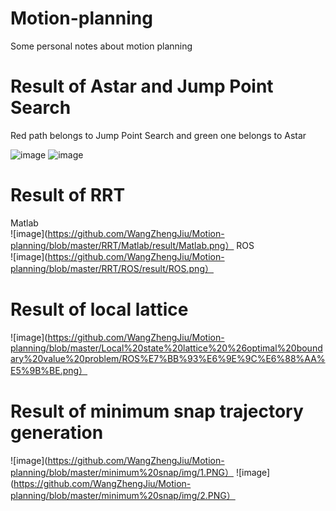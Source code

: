 # Motion-planning
Some personal notes about motion planning  
# Result of Astar and Jump Point Search  
Red path belongs to Jump Point Search and green one belongs to Astar  

![image](https://github.com/WangZhengJiu/Motion-planning/blob/master/Astar_JPS/ros/result/red%20_jps%20green%20A%20star.png)
![image](https://github.com/WangZhengJiu/Motion-planning/blob/master/Astar_JPS/ros/result/A%20JPS.png)

# Result of RRT
Matlab  
![image](https://github.com/WangZhengJiu/Motion-planning/blob/master/RRT/Matlab/result/Matlab.png）
ROS  
![image](https://github.com/WangZhengJiu/Motion-planning/blob/master/RRT/ROS/result/ROS.png）
# Result of local lattice
![image](https://github.com/WangZhengJiu/Motion-planning/blob/master/Local%20state%20lattice%20%26optimal%20boundary%20value%20problem/ROS%E7%BB%93%E6%9E%9C%E6%88%AA%E5%9B%BE.png）
# Result of minimum snap trajectory generation
![image](https://github.com/WangZhengJiu/Motion-planning/blob/master/minimum%20snap/img/1.PNG）
![image](https://github.com/WangZhengJiu/Motion-planning/blob/master/minimum%20snap/img/2.PNG）
